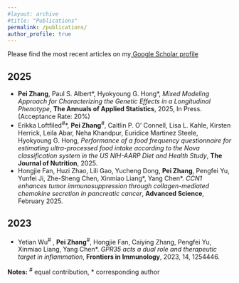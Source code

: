 ```yaml
---
#layout: archive
#title: "Publications"
permalink: /publications/
author_profile: true
---
```


Please find the most recent articles on my<a href="https://scholar.google.com/citations?user=kPMGDoEAAAAJ&hl=en"> Google Scholar profile</a>

## 2025
-	**Pei Zhang**, Paul S. Albert\*, Hyokyoung G. Hong\*, *Mixed Modeling Approach for Characterizing the Genetic Effects in a Longitudinal Phenotype*, **The Annuals of Applied Statistics**, 2025, In Press. (Acceptance Rate: 20%)
-	Erikka Loftfiled<sup>#</sup>\*, **Pei Zhang**<sup>#</sup>, Caitlin P. O’ Connell, Lisa L. Kahle, Kirsten Herrick, Leila Abar, Neha Khandpur, Euridice Martinez Steele, Hyokyoung G. Hong, *Performance of a food frequency questionnaire for estimating ultra-processed food intake according to the Nova classification system in the US NIH-AARP Diet and Health Study*, **The Journal of Nutrition**, 2025.
- Hongjie Fan, Huzi Zhao, Lili Gao, Yucheng Dong, **Pei Zhang**, Pengfei Yu, Yunfei Ji, Zhe-Sheng Chen, Xinmiao Liang\*, Yang Chen\*. *CCN1 enhances tumor immunosuppression through collagen-mediated chemokine secretion in pancreatic cancer*, **Advanced Science**, February 2025.

## 2023
- Yetian Wu<sup>#</sup> , **Pei Zhang**<sup>#</sup>, Hongjie Fan, Caiying Zhang, Pengfei Yu, Xinmiao Liang, Yang Chen\*. *GPR35 acts a dual role and therapeutic target in inflammation*, **Frontiers in Immunology**, 2023, 14, 1254446.


**Notes:** <sup>#</sup> equal contribution, \* corresponding author 
